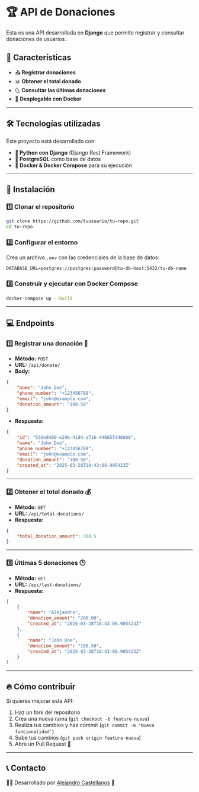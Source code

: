 # 🏆 API de Donaciones

Esta es una API desarrollada en **Django** que permite registrar y consultar donaciones de usuarios.

## 📌 Características
- 📤 **Registrar donaciones**
- 📊 **Obtener el total donado**
- 🌜 **Consultar las últimas donaciones**
- 🐳 **Desplegable con Docker**

---

## 🛠️ Tecnologías utilizadas
Este proyecto está desarrollado con:
- **🐍 Python con Django** (Django Rest Framework)
- **🐘 PostgreSQL** como base de datos
- **🐳 Docker & Docker Compose** para su ejecución

---

## 🚀 Instalación
### 1️⃣ Clonar el repositorio
```bash
git clone https://github.com/tuusuario/tu-repo.git
cd tu-repo
```

### 2️⃣ Configurar el entorno
Crea un archivo `.env` con las credenciales de la base de datos:
```env
DATABASE_URL=postgres://postgres:password@tu-db-host:5432/tu-db-name
```

### 3️⃣ Construir y ejecutar con Docker Compose
```bash
docker-compose up --build
```

---

## 💻 Endpoints

### 1️⃣ Registrar una donación 📝
- **Método:** `POST`
- **URL:** `/api/donate/`
- **Body:**
```json
{
    "name": "John Doe",
    "phone_number": "+123456789",
    "email": "john@example.com",
    "donation_amount": "100.50"
}
```
- **Respuesta:**
```json
{
    "id": "550e8400-e29b-41d4-a716-446655440000",
    "name": "John Doe",
    "phone_number": "+123456789",
    "email": "john@example.com",
    "donation_amount": "100.50",
    "created_at": "2025-03-28T18:43:08.905423Z"
}
```

---

### 2️⃣ Obtener el total donado 💰
- **Método:** `GET`
- **URL:** `/api/total-donations/`
- **Respuesta:**
```json
{
    "total_donation_amount": 300.5
}
```

---

### 3️⃣ Últimas 5 donaciones 🕒
- **Método:** `GET`
- **URL:** `/api/last-donations/`
- **Respuesta:**
```json
[
    {
        "name": "Alejandro",
        "donation_amount": "200.00",
        "created_at": "2025-03-28T18:43:08.905423Z"
    },
    {
        "name": "John Doe",
        "donation_amount": "100.50",
        "created_at": "2025-03-28T18:43:08.905423Z"
    }
]
```

---

## 🔥 Cómo contribuir
Si quieres mejorar esta API:
1. Haz un fork del repositorio
2. Crea una nueva rama (`git checkout -b feature-nueva`)
3. Realiza tus cambios y haz commit (`git commit -m 'Nueva funcionalidad'`)
4. Sube tus cambios (`git push origin feature-nueva`)
5. Abre un Pull Request 🚀

---

## 📞 Contacto
👨‍💻 Desarrollado por [Alejandro Castellanos](https://github.com/alejandrocastellanos) 🚀

